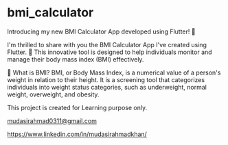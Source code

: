 # bmi_calculator

Introducing my new BMI Calculator App developed using Flutter! 🚀

I'm thrilled to share with you the BMI Calculator App I've created using Flutter. 📱 This innovative tool is designed to help individuals monitor and manage their body mass index (BMI) effectively.

🤔 What is BMI?
BMI, or Body Mass Index, is a numerical value of a person's weight in relation to their height. It is a screening tool that categorizes individuals into weight status categories, such as underweight, normal weight, overweight, and obesity. 



This project is created for Learning purpose only.

mudasirahmad0311@gmail.com

https://www.linkedin.com/in/mudasirahmadkhan/


